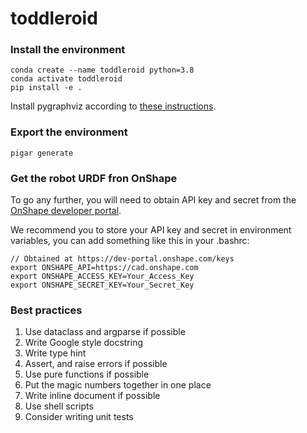 # toddleroid

### Install the environment
```
conda create --name toddleroid python=3.8
conda activate toddleroid
pip install -e .
```

Install pygraphviz according to [these instructions](https://pygraphviz.github.io/documentation/stable/install.html).

### Export the environment
```
pigar generate
```

### Get the robot URDF fron OnShape
To go any further, you will need to obtain API key and secret from the [OnShape developer portal](https://dev-portal.onshape.com/keys).

We recommend you to store your API key and secret in environment variables, you can add something like this in your .bashrc:
```
// Obtained at https://dev-portal.onshape.com/keys
export ONSHAPE_API=https://cad.onshape.com
export ONSHAPE_ACCESS_KEY=Your_Access_Key
export ONSHAPE_SECRET_KEY=Your_Secret_Key
```

### Best practices
1. Use dataclass and argparse if possible
1. Write Google style docstring
1. Write type hint
1. Assert, and raise errors if possible
1. Use pure functions if possible
1. Put the magic numbers together in one place
1. Write inline document if possible
1. Use shell scripts
1. Consider writing unit tests
